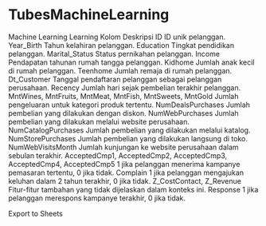 # TubesMachineLearning
Machine Learning Learning
Kolom	Deskripsi
ID	ID unik pelanggan.
Year_Birth	Tahun kelahiran pelanggan.
Education	Tingkat pendidikan pelanggan.
Marital_Status	Status pernikahan pelanggan.
Income	Pendapatan tahunan rumah tangga pelanggan.
Kidhome	Jumlah anak kecil di rumah pelanggan.
Teenhome	Jumlah remaja di rumah pelanggan.
Dt_Customer	Tanggal pendaftaran pelanggan sebagai pelanggan perusahaan.
Recency	Jumlah hari sejak pembelian terakhir pelanggan.
MntWines, MntFruits, MntMeat, MntFish, MntSweets, MntGold	Jumlah pengeluaran untuk kategori produk tertentu.
NumDealsPurchases	Jumlah pembelian yang dilakukan dengan diskon.
NumWebPurchases	Jumlah pembelian yang dilakukan melalui website perusahaan.
NumCatalogPurchases	Jumlah pembelian yang dilakukan melalui katalog.
NumStorePurchases	Jumlah pembelian yang dilakukan langsung di toko.
NumWebVisitsMonth	Jumlah kunjungan ke website perusahaan dalam sebulan terakhir.
AcceptedCmp1, AcceptedCmp2, AcceptedCmp3, AcceptedCmp4, AcceptedCmp5	1 jika pelanggan menerima kampanye pemasaran tertentu, 0 jika tidak.
Complain	1 jika pelanggan mengajukan keluhan dalam 2 tahun terakhir, 0 jika tidak.
Z_CostContact, Z_Revenue	Fitur-fitur tambahan yang tidak dijelaskan dalam konteks ini.
Response	1 jika pelanggan merespons kampanye terakhir, 0 jika tidak.

Export to Sheets
